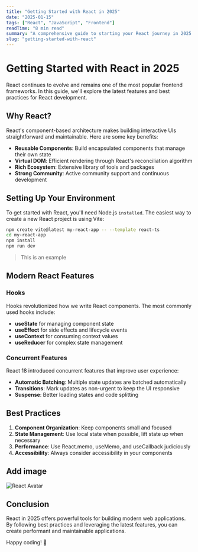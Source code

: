 ```yaml
---
title: "Getting Started with React in 2025"
date: "2025-01-15"
tags: ["React", "JavaScript", "Frontend"]
readTime: "8 min read"
summary: "A comprehensive guide to starting your React journey in 2025. Learn about the latest features, best practices, and essential tools for modern React development."
slug: "getting-started-with-react"
---
```


# Getting Started with React in 2025

React continues to evolve and remains one of the most popular frontend frameworks. In this guide, we'll explore the latest features and best practices for React development.

## Why React?

React's component-based architecture makes building interactive UIs straightforward and maintainable. Here are some key benefits:

- **Reusable Components**: Build encapsulated components that manage their own state
- **Virtual DOM**: Efficient rendering through React's reconciliation algorithm
- **Rich Ecosystem**: Extensive library of tools and packages
- **Strong Community**: Active community support and continuous development

## Setting Up Your Environment

To get started with React, you'll need Node.js `installed`. The easiest way to create a new React project is using Vite:

```bash
npm create vite@latest my-react-app -- --template react-ts
cd my-react-app
npm install
npm run dev
```

> This is an example

## Modern React Features

### Hooks

Hooks revolutionized how we write React components. The most commonly used hooks include:

- **useState** for managing component state
- **useEffect** for side effects and lifecycle events
- **useContext** for consuming context values
- **useReducer** for complex state management

### Concurrent Features

React 18 introduced concurrent features that improve user experience:

- **Automatic Batching**: Multiple state updates are batched automatically
- **Transitions**: Mark updates as non-urgent to keep the UI responsive
- **Suspense**: Better loading states and code splitting

## Best Practices

1. **Component Organization**: Keep components small and focused
2. **State Management**: Use local state when possible, lift state up when necessary
3. **Performance**: Use React.memo, useMemo, and useCallback judiciously
4. **Accessibility**: Always consider accessibility in your components

## Add image

![React Avatar](/images/getting-started-with-react/avatar.jpg)

## Conclusion

React in 2025 offers powerful tools for building modern web applications. By following best practices and leveraging the latest features, you can create performant and maintainable applications.

Happy coding! 🚀
